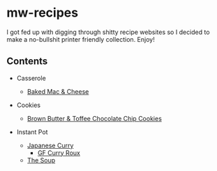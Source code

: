 # mw-recipes

I got fed up with digging through shitty recipe websites so I decided to make a no-bullshit printer friendly collection. Enjoy!

## Contents

- Casserole
    - [Baked Mac & Cheese](casserole/baked-mac-n-cheese.md)

- Cookies
    - [ Brown Butter & Toffee Chocolate Chip Cookies](cookies/brown-butter-toffee-chocolate-chip.md)
    
- Instant Pot
    - [Japanese Curry](instant-pot/japanese-curry.md)
        - [GF Curry Roux](instant-pot/gf-curry-roux.md)
    - [The Soup](instant-pot/the-soup.md)

